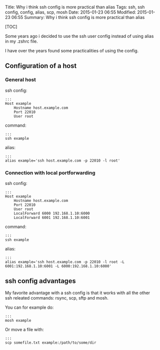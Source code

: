 Title: Why i think ssh config is more practical than alias
Tags: ssh, ssh config, config, alias, scp, mosh
Date: 2015-01-23 06:55
Modified: 2015-01-23 06:55
Summary: Why i think ssh config is more practical than alias

[TOC]

Some years ago i decided to use the ssh user config instead of using alias in my .zshrc file.

I have over the years found some practicalities of using the config.

## Configuration of a host

### General host
ssh config:

    :::
    Host example
        Hostname host.example.com
        Port 22010
        User root

command:

    :::
    ssh example

alias:

    :::
    alias example='ssh host.example.com -p 22010 -l root'

### Connection with local portforwarding
ssh config:

    :::
    Host example
        Hostname host.example.com
        Port 22010
        User root
        LocalForward 6000 192.168.1.10:6000
        LocalForward 6001 192.168.1.10:6001

command:

    :::
    ssh example

alias:

    :::
    alias example='ssh host.example.com -p 22010 -l root -L 6001:192.168.1.10:6001 -L 6000:192.168.1.10:6000'

## ssh config advantages
My favorite advantage with a ssh config is that it works with all the other ssh releated commands: rsync, scp, sftp and mosh.

You can for example do:

    :::
    mosh example

Or move a file with:

    :::
    scp somefile.txt example:/path/to/some/dir

